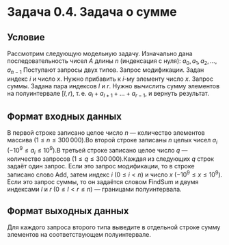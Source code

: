 # Задача 0.4. Задача о сумме

## Условие
Рассмотрим следующую модельную задачу. Изначально дана последовательность чисел $A$ длины $n$ (индексация с нуля):
$a_0, a_1, a_2, \ldots, a_{n-1}$
Поступают запросы двух типов.
Запрос модификации. Задан индекс $i$ и число $x$. Нужно прибавить к $i$-му элементу число $x$.
Запрос суммы. Задана пара индексов $l$ и $r$. Нужно вычислить сумму элементов на полуинтервале $[l, r)$, т. е. $a_l + a_{l+1} + \ldots + a_{r - 1}$, и вернуть результат.

## Формат входных данных
В первой строке записано целое число $n$ — количество элементов массива ($1 \le n \le 300\,000$).Во второй строке записаны $n$ целых чисел $a_i$ ($-10^9 \le a_i \le 10^9$).В третьей строке записано целое число $q$ — количество запросов ($1 \le q \le 300\,000$).Каждая из следующих $q$ строк задаёт один запрос. Если это запрос модификации, то в строке записано слово Add, затем индекс $i$ ($0 \le i < n$) и число $x$ ($-10^9 \le x \le 10^9$). Если это запрос суммы, то он задаётся словом FindSum и двумя индексами $l$ и $r$ ($0 \le l < r \le n$) — границами полуинтервала.

## Формат выходных данных
Для каждого запроса второго типа выведите в отдельной строке сумму элементов на соответствующем полуинтервале.
